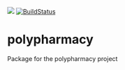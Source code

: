 ![](https://github.com/evanjflack/polypharmacy/workflows/R-CMD-check/badge.svg)
[![BuildStatus](https://travis-ci.com/evanjflack/polypharmacy.svg?branch=master)](https://travis-ci.com/evanjflack/polypharmacy)

# polypharmacy
Package for the polypharmacy project
